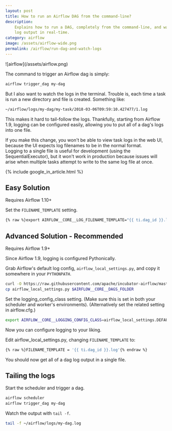 ```yaml
---
layout: post
title: How to run an Airflow DAG from the command-line?
description:
    Explains how to run a DAG, completely from the command-line, and watch the
    log output in real-time.
category: airflow
image: /assets/airflow-wide.png
permalink: /airflow/run-dag-and-watch-logs
---
```

<div class="wide-logos" markdown="1">
![airflow](/assets/airflow.png)
</div>

The command to trigger an Airflow dag is simply:
```sh
airflow trigger_dag my-dag
```

But I also want to watch the logs in the terminal. Trouble is, each time a task is run a new directory and file is created. Something like:

```sh
~/airflow/logs/my-dag/my-task/2018-03-06T09:59:10.427477/1.log
```

This makes it hard to tail-follow the logs. Thankfully, starting from Airflow
1.9, logging can be configured easily, allowing you to put all of a dag's logs
into one file.

<div class="warning" markdown="1">
If you make this change, you won't be able to view task logs in the web UI,
because the UI expects log filenames to be in the normal format.
</div>

<div class="warning" markdown="1">
Logging to a single file is useful for development (using the
SequentialExecutor), but it won't work in production because issues
will arise when multiple tasks attempt to write to the same log file at once.
</div>

{% include google_in_article.html %}

## Easy Solution

<div class="warning" markdown="1">
  Requires Airflow 1.10+
</div>

Set the `FILENAME_TEMPLATE` setting.

```sh
{% raw %}export AIRFLOW__CORE__LOG_FILENAME_TEMPLATE="{{ ti.dag_id }}.log"{% endraw %}
```

## Advanced Solution - Recommended

<div class="warning" markdown="1">
  Requires Airflow 1.9+
</div>

Since Airflow 1.9, logging is configured Pythonically.

Grab Airflow's default log config, `airflow_local_settings.py`, and copy it
somewhere in your `PYTHONPATH`.
```sh
curl -O https://raw.githubusercontent.com/apache/incubator-airflow/master/airflow/config_templates/airflow_local_settings.py
cp airflow_local_settings.py $AIRFLOW__CORE__DAGS_FOLDER
```

Set the logging_config_class setting. (Make sure this is set in both your
scheduler and worker's environments). (Alternatively set the related setting in
airflow.cfg.)
```sh
export AIRFLOW__CORE__LOGGING_CONFIG_CLASS=airflow_local_settings.DEFAULT_LOGGING_CONFIG
```

Now you can configure logging to your liking.

Edit airflow_local_settings.py, changing `FILENAME_TEMPLATE` to:
```sh
{% raw %}FILENAME_TEMPLATE = '{{ ti.dag_id }}.log'{% endraw %}
```

You should now get all of a dag log output in a single file.

## Tailing the logs

Start the scheduler and trigger a dag.
```sh
airflow scheduler
airflow trigger_dag my-dag
```

Watch the output with `tail -f`.

```sh
tail -f ~/airflow/logs/my-dag.log
```
